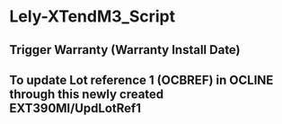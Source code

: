 # Lely-XTendM3_Script
## Trigger Warranty (Warranty Install Date)
## To update Lot reference 1 (OCBREF) in OCLINE through this newly created EXT390MI/UpdLotRef1
